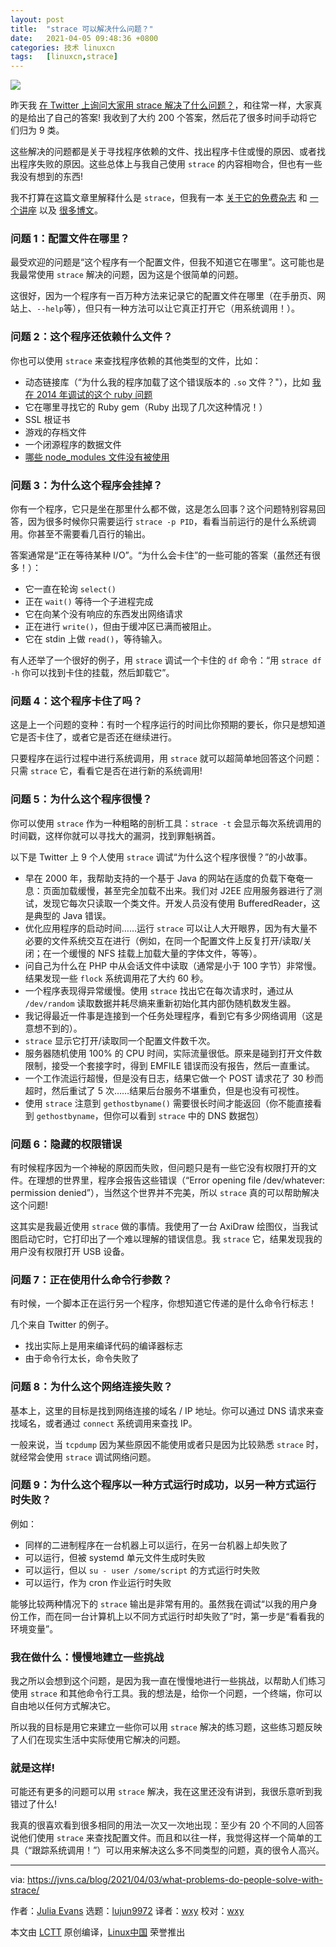 ```yaml
---
layout: post
title:	"strace 可以解决什么问题？"
date:	2021-04-05 09:48:36 +0800 
categories:	技术 linuxcn 
tags:	[linuxcn,strace]
---
```



![](/Asserts/Images//attachment/album/202104/05/094825y66126r56z361rz1.jpg)


昨天我 [在 Twitter 上询问大家用 strace 解决了什么问题？](https://twitter.com/b0rk/status/1378014888405168132)，和往常一样，大家真的是给出了自己的答案! 我收到了大约 200 个答案，然后花了很多时间手动将它们归为 9 类。


这些解决的问题都是关于寻找程序依赖的文件、找出程序卡住或慢的原因、或者找出程序失败的原因。这些总体上与我自己使用 `strace` 的内容相吻合，但也有一些我没有想到的东西!


我不打算在这篇文章里解释什么是 `strace`，但我有一本 [关于它的免费杂志](https://wizardzines.com/zines/strace) 和 [一个讲座](https://www.youtube.com/watch?v=4pEHfGKB-OE) 以及 [很多博文](https://jvns.ca/categories/strace)。


### 问题 1：配置文件在哪里？


最受欢迎的问题是“这个程序有一个配置文件，但我不知道它在哪里”。这可能也是我最常使用 `strace` 解决的问题，因为这是个很简单的问题。


这很好，因为一个程序有一百万种方法来记录它的配置文件在哪里（在手册页、网站上、`--help`等），但只有一种方法可以让它真正打开它（用系统调用！）。


### 问题 2：这个程序还依赖什么文件？


你也可以使用 `strace` 来查找程序依赖的其他类型的文件，比如：


* 动态链接库（“为什么我的程序加载了这个错误版本的 `.so` 文件？"），比如 [我在 2014 年调试的这个 ruby 问题](https://jvns.ca/blog/2014/03/10/debugging-shared-library-problems-with-strace/)
* 它在哪里寻找它的 Ruby gem（Ruby 出现了几次这种情况！）
* SSL 根证书
* 游戏的存档文件
* 一个闭源程序的数据文件
* [哪些 node\_modules 文件没有被使用](https://indexandmain.com/post/shrink-node-modules-with-refining)


### 问题 3：为什么这个程序会挂掉？


你有一个程序，它只是坐在那里什么都不做，这是怎么回事？这个问题特别容易回答，因为很多时候你只需要运行 `strace -p PID`，看看当前运行的是什么系统调用。你甚至不需要看几百行的输出。


答案通常是“正在等待某种 I/O”。“为什么会卡住”的一些可能的答案（虽然还有很多！）：


* 它一直在轮询 `select()`
* 正在 `wait()` 等待一个子进程完成
* 它在向某个没有响应的东西发出网络请求
* 正在进行 `write()`，但由于缓冲区已满而被阻止。
* 它在 stdin 上做 `read()`，等待输入。


有人还举了一个很好的例子，用 `strace` 调试一个卡住的 `df` 命令：“用 `strace df -h` 你可以找到卡住的挂载，然后卸载它”。


### 问题 4：这个程序卡住了吗？


这是上一个问题的变种：有时一个程序运行的时间比你预期的要长，你只是想知道它是否卡住了，或者它是否还在继续进行。


只要程序在运行过程中进行系统调用，用 `strace` 就可以超简单地回答这个问题：只需 `strace` 它，看看它是否在进行新的系统调用!


### 问题 5：为什么这个程序很慢？


你可以使用 `strace` 作为一种粗略的剖析工具：`strace -t` 会显示每次系统调用的时间戳，这样你就可以寻找大的漏洞，找到罪魁祸首。


以下是 Twitter 上 9 个人使用 `strace` 调试“为什么这个程序很慢？”的小故事。


* 早在 2000 年，我帮助支持的一个基于 Java 的网站在适度的负载下奄奄一息：页面加载缓慢，甚至完全加载不出来。我们对 J2EE 应用服务器进行了测试，发现它每次只读取一个类文件。开发人员没有使用 BufferedReader，这是典型的 Java 错误。
* 优化应用程序的启动时间……运行 `strace` 可以让人大开眼界，因为有大量不必要的文件系统交互在进行（例如，在同一个配置文件上反复打开/读取/关闭；在一个缓慢的 NFS 挂载上加载大量的字体文件，等等）。
* 问自己为什么在 PHP 中从会话文件中读取（通常是小于 100 字节）非常慢。结果发现一些 `flock` 系统调用花了大约 60 秒。
* 一个程序表现得异常缓慢。使用 `strace` 找出它在每次请求时，通过从 `/dev/random` 读取数据并耗尽熵来重新初始化其内部伪随机数发生器。
* 我记得最近一件事是连接到一个任务处理程序，看到它有多少网络调用（这是意想不到的）。
* `strace` 显示它打开/读取同一个配置文件数千次。
* 服务器随机使用 100% 的 CPU 时间，实际流量很低。原来是碰到打开文件数限制，接受一个套接字时，得到 EMFILE 错误而没有报告，然后一直重试。
* 一个工作流运行超慢，但是没有日志，结果它做一个 POST 请求花了 30 秒而超时，然后重试了 5 次……结果后台服务不堪重负，但是也没有可视性。
* 使用 `strace` 注意到 `gethostbyname()` 需要很长时间才能返回（你不能直接看到 `gethostbyname`，但你可以看到 `strace` 中的 DNS 数据包）


### 问题 6：隐藏的权限错误


有时候程序因为一个神秘的原因而失败，但问题只是有一些它没有权限打开的文件。在理想的世界里，程序会报告这些错误（“Error opening file /dev/whatever: permission denied”），当然这个世界并不完美，所以 `strace` 真的可以帮助解决这个问题!


这其实是我最近使用 `strace` 做的事情。我使用了一台 AxiDraw 绘图仪，当我试图启动它时，它打印出了一个难以理解的错误信息。我 `strace` 它，结果发现我的用户没有权限打开 USB 设备。


### 问题 7：正在使用什么命令行参数？


有时候，一个脚本正在运行另一个程序，你想知道它传递的是什么命令行标志！


几个来自 Twitter 的例子。


* 找出实际上是用来编译代码的编译器标志
* 由于命令行太长，命令失败了


### 问题 8：为什么这个网络连接失败？


基本上，这里的目标是找到网络连接的域名 / IP 地址。你可以通过 DNS 请求来查找域名，或者通过 `connect` 系统调用来查找 IP。


一般来说，当 `tcpdump` 因为某些原因不能使用或者只是因为比较熟悉 `strace` 时，就经常会使用 `strace` 调试网络问题。


### 问题 9：为什么这个程序以一种方式运行时成功，以另一种方式运行时失败？


例如：


* 同样的二进制程序在一台机器上可以运行，在另一台机器上却失败了
* 可以运行，但被 systemd 单元文件生成时失败
* 可以运行，但以 `su - user /some/script` 的方式运行时失败
* 可以运行，作为 cron 作业运行时失败


能够比较两种情况下的 `strace` 输出是非常有用的。虽然我在调试“以我的用户身份工作，而在同一台计算机上以不同方式运行时却失败了”时，第一步是“看看我的环境变量”。


### 我在做什么：慢慢地建立一些挑战


我之所以会想到这个问题，是因为我一直在慢慢地进行一些挑战，以帮助人们练习使用 `strace` 和其他命令行工具。我的想法是，给你一个问题，一个终端，你可以自由地以任何方式解决它。


所以我的目标是用它来建立一些你可以用 `strace` 解决的练习题，这些练习题反映了人们在现实生活中实际使用它解决的问题。


### 就是这样!


可能还有更多的问题可以用 `strace` 解决，我在这里还没有讲到，我很乐意听到我错过了什么!


我真的很喜欢看到很多相同的用法一次又一次地出现：至少有 20 个不同的人回答说他们使用 `strace` 来查找配置文件。而且和以往一样，我觉得这样一个简单的工具（“跟踪系统调用！”）可以用来解决这么多不同类型的问题，真的很令人高兴。




---


via: <https://jvns.ca/blog/2021/04/03/what-problems-do-people-solve-with-strace/>


作者：[Julia Evans](https://jvns.ca/) 选题：[lujun9972](https://github.com/lujun9972) 译者：[wxy](https://github.com/wxy) 校对：[wxy](https://github.com/wxy)


本文由 [LCTT](https://github.com/LCTT/TranslateProject) 原创编译，[Linux中国](https://linux.cn/) 荣誉推出
